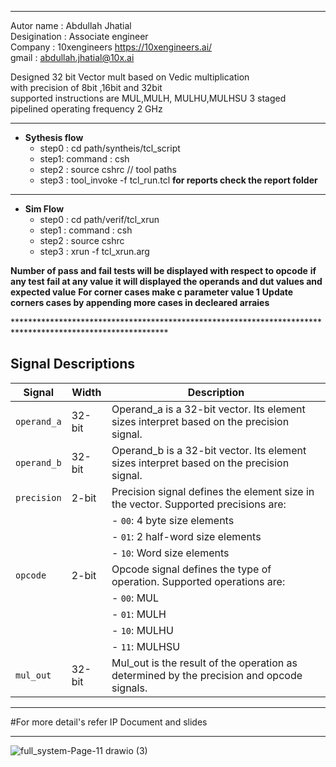 ********************************************************************************************************

  Autor name    : Abdullah Jhatial   
  Desigination  : Associate engineer                                                                                                            
  Company       : 10xengineers     https://10xengineers.ai/                                                   
  gmail         : abdullah.jhatial@10x.ai                                               
   
  Designed 32 bit Vector mult based on  Vedic multiplication   
  with precision of 8bit ,16bit and 32bit   
  supported instructions are MUL,MULH, MULHU,MULHSU
  3 staged pipelined 
  operating frequency 2 GHz 
********************************************************************************************************

- **Sythesis flow**
   - step0 : cd path/syntheis/tcl_script
   - step1:  command : csh
   - step2 :  source cshrc    // tool paths
   - step3 :  tool_invoke -f  tcl_run.tcl
   **for reports check the report folder**
*********************************************************************************************************                                                  
- **Sim Flow**
  - step0 : cd path/verif/tcl_xrun
  - step1 : command : csh
  - step2 : source cshrc
  - step3 : xrun -f tcl_xrun.arg
                                                                                                                                                                                                     
 **Number of pass and fail  tests  will be displayed with respect to opcode**
 **if any test fail at any value it will displayed the operands and dut values and expected value**
 **For corner cases make c parameter value 1**
 **Update corners cases by appending more cases in decleared arraies** <br>   
 
 *********************************************************************************************************** <br>
 ## Signal Descriptions

| **Signal**   | **Width** | **Description**                                                                 |
|--------------|-----------|---------------------------------------------------------------------------------|
| `operand_a`  | 32-bit    | Operand_a is a 32-bit vector. Its element sizes interpret based on the precision signal. |
| `operand_b`  | 32-bit    | Operand_b is a 32-bit vector. Its element sizes interpret based on the precision signal. |
| `precision`  | 2-bit     | Precision signal defines the element size in the vector. Supported precisions are:  |
|              |           | - `00`: 4 byte size elements                                                   |
|              |           | - `01`: 2 half-word size elements                                              |
|              |           | - `10`: Word size elements                                                     |
| `opcode`     | 2-bit     | Opcode signal defines the type of operation. Supported operations are:         |
|              |           | - `00`: MUL                                                                    |
|              |           | - `01`: MULH                                                                   |
|              |           | - `10`: MULHU                                                                  |
|              |           | - `11`: MULHSU                                                                 |
| `mul_out`    | 32-bit    | Mul_out is the result of the operation as determined by the precision and opcode signals. |

 ******************************************************************************************************************

#For more detail's refer IP Document and slides

********************************************************************************************************************
![full_system-Page-11 drawio (3)](https://github.com/user-attachments/assets/2b032dba-a717-4d85-92fc-8acc71fe688b)
